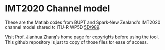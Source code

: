 # IMT2020 Channel model

These are the Matlab codes from BUPT and Spark-New Zealand's IMT2020 channel model shared to ITU-R WP5D [5D/989](https://www.itu.int/md/R15-WP5D-C-0989/en). 


Visit [Prof. Jianhua Zhang](http://www.zjhlab.net/)'s home page for copyrights before using the tool.
This github repository is just to copy of those files for ease of access.

